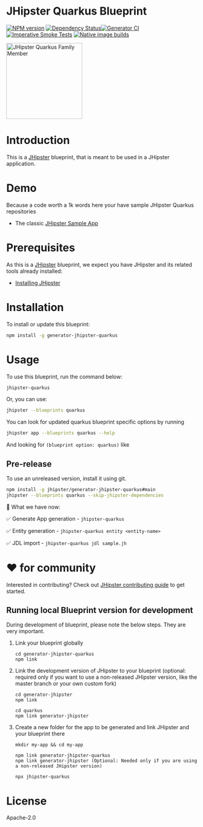 # JHipster Quarkus Blueprint

[![NPM version][npm-image]][npm-url] [![Dependency Status][daviddm-image]][daviddm-url][![Generator CI][github-actions-generator-ci-image]][github-actions-generator-ci-url][![Imperative Smoke Tests][github-actions-smoke-tests-image]][github-actions-smoke-tests-url] [![Native image builds][github-actions-native-builds-image]][github-actions-native-builds-url]

<img src="https://raw.githubusercontent.com/jhipster/jhipster-artwork/main/family/jhipster_family_member_8.png" alt="JHipster Quarkus Family Member" width=200 style="max-width:50%;">

# Introduction

This is a [JHipster](https://www.jhipster.tech/) blueprint, that is meant to be used in a JHipster application.

# Demo

Because a code worth a 1k words here your have sample JHipster Quarkus repositories

-   The classic [JHipster Sample App](https://github.com/jhipster/jhipster-sample-app-quarkus)

# Prerequisites

As this is a [JHipster](https://www.jhipster.tech/) blueprint, we expect you have JHipster and its related tools already installed:

-   [Installing JHipster](https://www.jhipster.tech/installation/)

# Installation

To install or update this blueprint:

```bash
npm install -g generator-jhipster-quarkus
```

# Usage

To use this blueprint, run the command below:

```bash
jhipster-quarkus
```

Or, you can use:

```bash
jhipster --blueprints quarkus
```

You can look for updated quarkus blueprint specific options by running

```bash
jhipster app --blueprints quarkus --help
```

And looking for `(blueprint option: quarkus)` like

## Pre-release

To use an unreleased version, install it using git.

```bash
npm install -g jhipster/generator-jhipster-quarkus#main
jhipster --blueprints quarkus --skip-jhipster-dependencies
```

🚦 What we have now:

✅ Generate App generation - `jhipster-quarkus`

✅ Entity generation - `jhipster-quarkus entity <entity-name>`

✅ JDL import - `jhipster-quarkus jdl sample.jh`

# ❤️ for community

Interested in contributing?
Check out [JHipster contributing guide](https://github.com/jhipster/generator-jhipster/blob/master/CONTRIBUTING.md) to get started.

## Running local Blueprint version for development

During development of blueprint, please note the below steps. They are very important.

1. Link your blueprint globally

       cd generator-jhipster-quarkus
       npm link

2. Link the development version of JHipster to your blueprint (optional: required only if you want to use a non-released JHipster version, like the master branch or your own custom fork)

       cd generator-jhipster
       npm link

       cd quarkus
       npm link generator-jhipster

3. Create a new folder for the app to be generated and link JHipster and your blueprint there

       mkdir my-app && cd my-app

       npm link generator-jhipster-quarkus
       npm link generator-jhipster (Optional: Needed only if you are using a non-released JHipster version)

       npx jhipster-quarkus

# License

Apache-2.0

[npm-image]: https://img.shields.io/npm/v/generator-jhipster-quarkus.svg
[npm-url]: https://npmjs.org/package/generator-jhipster-quarkus
[daviddm-image]: https://david-dm.org/jhipster/jhipster-quarkus.svg?theme=shields.io
[daviddm-url]: https://david-dm.org/jhipster/jhipster-quarkus
[github-actions-generator-ci-image]: https://github.com/jhipster/generator-jhipster-quarkus/actions/workflows/generator.yml/badge.svg
[github-actions-generator-ci-url]: https://github.com/jhipster/generator-jhipster-quarkus/actions/workflows/generator.yml
[github-actions-smoke-tests-image]: https://github.com/jhipster/generator-jhipster-quarkus/actions/workflows/smoke-test-imperative.yml/badge.svg
[github-actions-smoke-tests-url]: https://github.com/jhipster/generator-jhipster-quarkus/actions/workflows/smoke-test-imperative.yml
[github-actions-native-builds-image]: https://github.com/jhipster/generator-jhipster-quarkus/actions/workflows/native-image.yml/badge.svg
[github-actions-native-builds-url]: https://github.com/jhipster/generator-jhipster-quarkus/actions/workflows/native-image.yml
